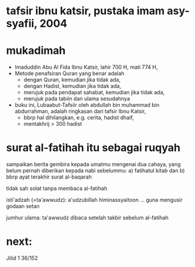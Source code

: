 # tafsir ibnu katsir, pustaka imam asy-syafii, 2004

# mukadimah
* Imaduddin Abu Al Fida Ibnu Katsir,
  lahir 700 H, mati 774 H,
* Metode penafsiran Quran yang benar adalah
  * dengan  Quran, kemudian jika tidak ada,
  * dengan Hadist, kemudian jika tidak ada,
  * merujuk pada pendapat sahabat, kemudian jika tidak ada,
  * merujuk pada tabiin dan ulama sesudahnya
* buku ini, Lubaabut-Tafsiir oleh abdullah bin muhammad bin abdurrahman,
  adalah ringkasan dari tafsir Ibnu Katsir,
  * bbrp hal dihilangkan, e.g. cerita, hadist dhaif,
  * mentakhrij > 300 hadist

# surat al-fatihah itu sebagai ruqyah
sampaikan berita gembira kepada umatmu mengenai dua cahaya,
yang belum pernah diberikan kepada nabi sebelummu:
a) fatihatul kitab dan
b) bbrp ayat terakhir surat al-baqarah

tidak sah solat tanpa membaca al-fatihah

isti'adzah (=ta'awwudz): a'udzubillah himinassyaitoon ...
guna mengusir godaan setan

jumhur ulama:
ta'awwudz dibaca setelah takbir sebelum al-fatihah

# next:
Jilid 1
36/152

